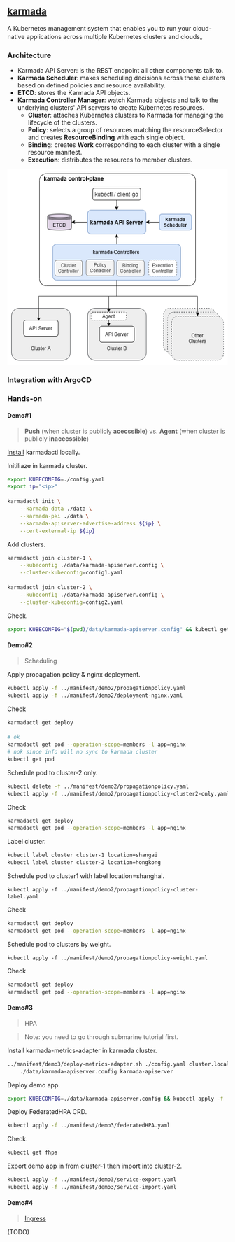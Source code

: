 ## [karmada](https://karmada.io/docs/)

A Kubernetes management system that enables you to run your cloud-native applications across multiple Kubernetes clusters and clouds。

### Architecture

- Karmada API Server: is the REST endpoint all other components talk to.
- **Karmada Scheduler**: makes scheduling decisions across these clusters based on defined policies and resource availability.
- **ETCD**: stores the Karmada API objects.
- **Karmada Controller Manager**: watch Karmada objects and talk to the underlying clusters' API servers to create Kubernetes resources.
  - **Cluster**: attaches Kubernetes clusters to Karmada for managing the lifecycle of the clusters.
  - **Policy**: selects a group of resources matching the resourceSelector and creates **ResourceBinding** with each single object.
  - **Binding**: creates **Work** corresponding to each cluster with a single resource manifest.
  - **Execution**: distributes the resources to member clusters.

![Architecture](https://github.com/karmada-io/karmada/raw/master/docs/images/architecture.png)

### Integration with ArgoCD



### Hands-on

#### Demo#1

> **Push** (when cluster is publicly **acecssible**) vs. **Agent** (when cluster is publicly **inacecssible**)

[Install](https://karmada.io/docs/installation/) karmadactl locally.

Initiliaze in karmada cluster.

```bash
export KUBECONFIG=./config.yaml
export ip="<ip>"

karmadactl init \
	--karmada-data ./data \
	--karmada-pki ./data \
	--karmada-apiserver-advertise-address ${ip} \
	--cert-external-ip ${ip}
```

Add clusters.

```bash
karmadactl join cluster-1 \
	--kubeconfig ./data/karmada-apiserver.config \
	--cluster-kubeconfig=config1.yaml

karmadactl join cluster-2 \
	--kubeconfig ./data/karmada-apiserver.config \
	--cluster-kubeconfig=config2.yaml
```

Check.

```bash
export KUBECONFIG="$(pwd)/data/karmada-apiserver.config" && kubectl get cluster
```

#### Demo#2

> Scheduling

Apply propagation policy & nginx deployment.

```bash
kubectl apply -f ../manifest/demo2/propagationpolicy.yaml
kubectl apply -f ../manifest/demo2/deployment-nginx.yaml
```

Check

```bash
karmadactl get deploy

# ok
karmadactl get pod --operation-scope=members -l app=nginx
# nok since info will no sync to karmada cluster
kubectl get pod 
```

Schedule pod to cluster-2 only.

```bash
kubectl delete -f ../manifest/demo2/propagationpolicy.yaml
kubectl apply -f ../manifest/demo2/propagationpolicy-cluster2-only.yaml
```

Check

```bash
karmadactl get deploy
karmadactl get pod --operation-scope=members -l app=nginx
```

Label cluster.

```bash
kubectl label cluster cluster-1 location=shangai
kubectl label cluster cluster-2 location=hongkong
```

Schedule pod to cluster1 with label location=shanghai.

```bas
kubectl apply -f ../manifest/demo2/propagationpolicy-cluster-label.yaml
```

Check

```bash
karmadactl get deploy
karmadactl get pod --operation-scope=members -l app=nginx
```

Schedule pod to clusters by weight.

```bas
kubectl apply -f ../manifest/demo2/propagationpolicy-weight.yaml
```

Check

```bash
karmadactl get deploy
karmadactl get pod --operation-scope=members -l app=nginx
```

#### Demo#3

> HPA

> Note: you need to go through submarine tutorial first.

Install karmada-metrics-adapter in karmada cluster.

```bash
../manifest/demo3/deploy-metrics-adapter.sh ./config.yaml cluster.local \
	./data/karmada-apiserver.config karmada-apiserver
```

Deploy demo app.

```bash
export KUBECONFIG=./data/karmada-apiserver.config && kubectl apply -f ../manifest/demo3/app.yaml
```

Deploy FederatedHPA CRD.

```bash
kubectl apply -f ../manifest/demo3/federatedHPA.yaml
```

Check.

```bash
kubectl get fhpa
```

Export demo app in from cluster-1 then import into cluster-2.

```bash
kubectl apply -f ../manifest/demo3/service-export.yaml
kubectl apply -f ../manifest/demo3/service-import.yaml
```

#### Demo#4

> [Ingress](https://karmada.io/docs/userguide/service/multi-cluster-ingress/)

(TODO)
